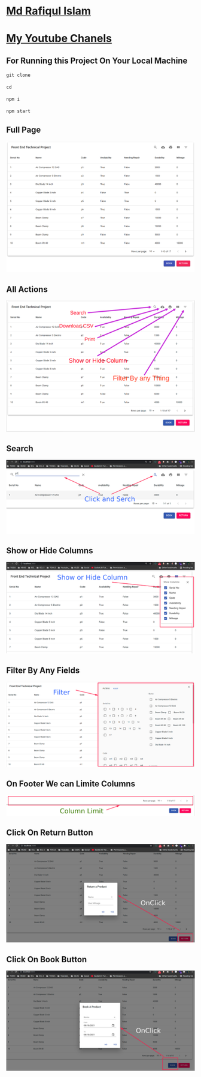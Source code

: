 
# [Md Rafiqul Islam](https://codewithrafiq.github.io/)
# [My Youtube Chanels](https://www.youtube.com/c/CodeWithRafiq)


## For Running this Project On Your Local Machine
```
git clone 

cd 

npm i

npm start
```

## Full Page
<img src="./screenshots/full.png" />

## All Actions
<img src="./screenshots/pointing.png" />


## Search
<img src="./screenshots/search.png" />


## Show or Hide Columns
<img src="./screenshots/column.png" />


## Filter By Any Fields
<img src="./screenshots/filter.png" />


## On Footer We can Limite Columns 
<img src="./screenshots/column_l.png" />



## Click On Return Button
<img src="./screenshots/return.png" />


## Click On Book Button
<img src="./screenshots/book.png" />

